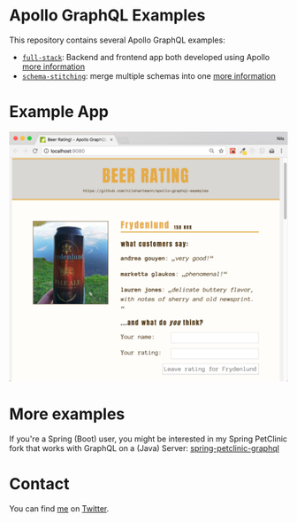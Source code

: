 # Apollo GraphQL Examples

This repository contains several Apollo GraphQL examples:

* [`full-stack`](full-stack/): Backend and frontend app both developed using Apollo [more information](full-stack/README.md)
* [`schema-stitching`](schema-stitching/): merge multiple schemas into one  [more information](schema-stitching/README.md)

# Example App

![Example Application](screenshot.png)

# More examples

If you're a Spring (Boot) user, you might be interested in my Spring PetClinic fork that works with GraphQL on a (Java) Server: [spring-petclinic-graphql](https://github.com/spring-petclinic/spring-petclinic-graphql)

# Contact

You can find [me](https://nilshartmann.net) on [Twitter](https://twitter.com/nilshartmann).

